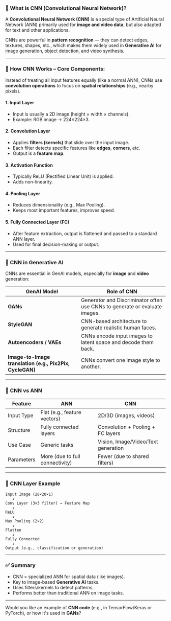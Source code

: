 ### 📌 What is **CNN (Convolutional Neural Network)?**

A **Convolutional Neural Network (CNN)** is a special type of Artificial Neural Network (ANN) primarily used for **image and video data**, but also adapted for text and other applications.

CNNs are powerful in **pattern recognition** — they can detect edges, textures, shapes, etc., which makes them widely used in **Generative AI** for image generation, object detection, and video synthesis.

---

### 🧠 How CNN Works – Core Components:

Instead of treating all input features equally (like a normal ANN), CNNs use **convolution operations** to focus on **spatial relationships** (e.g., nearby pixels).

#### 1. **Input Layer**

* Input is usually a 2D image (height × width × channels).
* Example: RGB image → 224×224×3.

#### 2. **Convolution Layer**

* Applies **filters (kernels)** that slide over the input image.
* Each filter detects specific features like **edges**, **corners**, etc.
* Output is a **feature map**.

#### 3. **Activation Function**

* Typically ReLU (Rectified Linear Unit) is applied.
* Adds non-linearity.

#### 4. **Pooling Layer**

* Reduces dimensionality (e.g., Max Pooling).
* Keeps most important features, improves speed.

#### 5. **Fully Connected Layer (FC)**

* After feature extraction, output is flattened and passed to a standard ANN layer.
* Used for final decision-making or output.

---

### 📸 CNN in **Generative AI**

CNNs are essential in GenAI models, especially for **image** and **video** generation:

| GenAI Model                                              | Role of CNN                                                                |
| -------------------------------------------------------- | -------------------------------------------------------------------------- |
| **GANs**                                                 | Generator and Discriminator often use CNNs to generate or evaluate images. |
| **StyleGAN**                                             | CNN-based architecture to generate realistic human faces.                  |
| **Autoencoders / VAEs**                                  | CNNs encode input images to latent space and decode them back.             |
| **Image-to-Image translation (e.g., Pix2Pix, CycleGAN)** | CNNs convert one image style to another.                                   |

---

### 🔁 CNN vs ANN

| Feature    | ANN                             | CNN                                 |
| ---------- | ------------------------------- | ----------------------------------- |
| Input Type | Flat (e.g., feature vectors)    | 2D/3D (images, videos)              |
| Structure  | Fully connected layers          | Convolution + Pooling + FC layers   |
| Use Case   | Generic tasks                   | Vision, Image/Video/Text generation |
| Parameters | More (due to full connectivity) | Fewer (due to shared filters)       |

---

### 📐 CNN Layer Example

```text
Input Image (28×28×1)
   ↓
Conv Layer (3×3 filter) → Feature Map
   ↓
ReLU
   ↓
Max Pooling (2×2)
   ↓
Flatten
   ↓
Fully Connected
   ↓
Output (e.g., classification or generation)
```

---

### ✅ Summary

* CNN = specialized ANN for spatial data (like images).
* Key to image-based **Generative AI** tasks.
* Uses filters/kernels to detect patterns.
* Performs better than traditional ANN on image tasks.

---

Would you like an example of **CNN code** (e.g., in TensorFlow/Keras or PyTorch), or how it's used in **GANs**?
